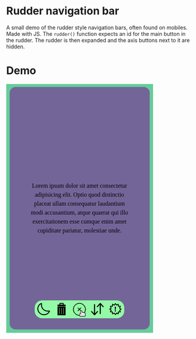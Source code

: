 # Rudder navigation bar

A small demo of the rudder style navigation bars, often found on mobiles. Made with JS. The `rudder()` function expects an id for the main button in the rudder. The rudder is then expanded and the axis buttons next to it are hidden.

# Demo

![demo](./demo.gif)
